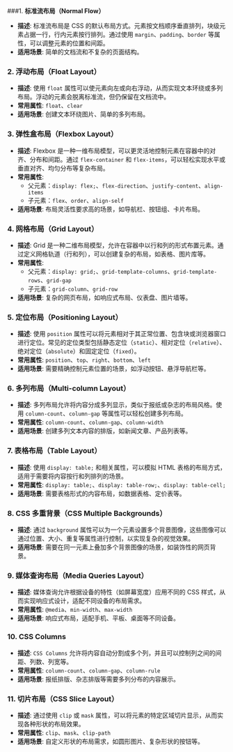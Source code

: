 

###1. **标准流布局（Normal Flow）**

   - **描述**: 标准流布局是 CSS 的默认布局方式。元素按文档顺序垂直排列，块级元素占据一行，行内元素按行排列。通过使用 `margin`、`padding`、`border` 等属性，可以调整元素的位置和间距。
   - **适用场景**: 简单的文档流和不复杂的页面结构。

### 2. **浮动布局（Float Layout）**

   - **描述**: 使用 `float` 属性可以使元素向左或向右浮动，从而实现文本环绕或多列布局。浮动的元素会脱离标准流，但仍保留在文档流中。
   - **常用属性**: `float`、`clear`
   - **适用场景**: 创建文本环绕图片、简单的多列布局。

### 3. **弹性盒布局（Flexbox Layout）**
   - **描述**: Flexbox 是一种一维布局模型，可以更灵活地控制元素在容器中的对齐、分布和间距。通过 `flex-container` 和 `flex-items`，可以轻松实现水平或垂直对齐、均匀分布等复杂布局。
   - **常用属性**:
     - 父元素：`display: flex;`、`flex-direction`、`justify-content`、`align-items`
     - 子元素：`flex`、`order`、`align-self`
   - **适用场景**: 布局灵活性要求高的场景，如导航栏、按钮组、卡片布局。

### 4. **网格布局（Grid Layout）**
   - **描述**: Grid 是一种二维布局模型，允许在容器中以行和列的形式布置元素。通过定义网格轨道（行和列），可以创建复杂的布局，如表格、图片库等。
   - **常用属性**:
     - 父元素：`display: grid;`、`grid-template-columns`、`grid-template-rows`、`grid-gap`
     - 子元素：`grid-column`、`grid-row`
   - **适用场景**: 复杂的网页布局，如响应式布局、仪表盘、图片墙等。

### 5. **定位布局（Positioning Layout）**
   - **描述**: 使用 `position` 属性可以将元素相对于其正常位置、包含块或浏览器窗口进行定位。常见的定位类型包括静态定位（`static`）、相对定位（`relative`）、绝对定位（`absolute`）和固定定位（`fixed`）。
   - **常用属性**: `position`、`top`、`right`、`bottom`、`left`
   - **适用场景**: 需要精确控制元素位置的场景，如浮动按钮、悬浮导航栏等。

### 6. **多列布局（Multi-column Layout）**
   - **描述**: 多列布局允许将内容分成多列显示，类似于报纸或杂志的布局风格。使用 `column-count`、`column-gap` 等属性可以轻松创建多列布局。
   - **常用属性**: `column-count`、`column-gap`、`column-width`
   - **适用场景**: 创建多列文本内容的排版，如新闻文章、产品列表等。

### 7. **表格布局（Table Layout）**
   - **描述**: 使用 `display: table;` 和相关属性，可以模拟 HTML 表格的布局方式，适用于需要将内容按行和列排列的场景。
   - **常用属性**: `display: table;`、`display: table-row;`、`display: table-cell;`
   - **适用场景**: 需要表格形式的内容布局，如数据表格、定价表等。

### 8. **CSS 多重背景（CSS Multiple Backgrounds）**
   - **描述**: 通过 `background` 属性可以为一个元素设置多个背景图像，这些图像可以通过位置、大小、重复等属性进行控制，以实现复杂的视觉效果。
   - **适用场景**: 需要在同一元素上叠加多个背景图像的场景，如装饰性的网页背景。

### 9. **媒体查询布局（Media Queries Layout）**
   - **描述**: 媒体查询允许根据设备的特性（如屏幕宽度）应用不同的 CSS 样式，从而实现响应式设计，适配不同设备的布局需求。
   - **常用属性**: `@media`、`min-width`、`max-width`
   - **适用场景**: 响应式布局，适配手机、平板、桌面等不同设备。

### 10. **CSS Columns**
   - **描述**: `CSS Columns` 允许将内容自动分割成多个列，并且可以控制列之间的间距、列数、列宽等。
   - **常用属性**: `column-count`、`column-gap`、`column-rule`
   - **适用场景**: 报纸排版、杂志排版等需要多列分布的内容展示。

### 11. **切片布局（CSS Slice Layout）**
   - **描述**: 通过使用 `clip` 或 `mask` 属性，可以将元素的特定区域切片显示，从而实现各种形状的布局效果。
   - **常用属性**: `clip`、`mask`、`clip-path`
   - **适用场景**: 自定义形状的布局需求，如圆形图片、复杂形状的按钮等。

